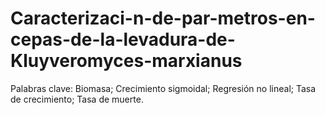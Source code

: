 # Caracterizaci-n-de-par-metros-en-cepas-de-la-levadura-de-Kluyveromyces-marxianus
Palabras clave: Biomasa; Crecimiento sigmoidal; Regresión no lineal; Tasa de crecimiento; Tasa de muerte.

